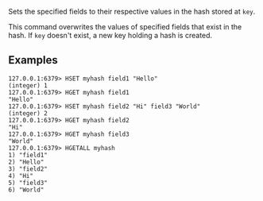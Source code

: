 Sets the specified fields to their respective values in the hash stored at `key`.

This command overwrites the values of specified fields that exist in the hash.
If `key` doesn't exist, a new key holding a hash is created.

## Examples

```valkey-cli
127.0.0.1:6379> HSET myhash field1 "Hello"
(integer) 1
127.0.0.1:6379> HGET myhash field1
"Hello"
127.0.0.1:6379> HSET myhash field2 "Hi" field3 "World"
(integer) 2
127.0.0.1:6379> HGET myhash field2
"Hi"
127.0.0.1:6379> HGET myhash field3
"World"
127.0.0.1:6379> HGETALL myhash
1) "field1"
2) "Hello"
3) "field2"
4) "Hi"
5) "field3"
6) "World"
```
